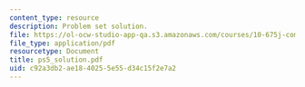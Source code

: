 ```yaml
---
content_type: resource
description: Problem set solution.
file: https://ol-ocw-studio-app-qa.s3.amazonaws.com/courses/10-675j-computational-quantum-mechanics-of-molecular-and-extended-systems-fall-2004/c92a3db2ae1840255e55d34c15f2e7a2_ps5_solution.pdf
file_type: application/pdf
resourcetype: Document
title: ps5_solution.pdf
uid: c92a3db2-ae18-4025-5e55-d34c15f2e7a2
---
```

